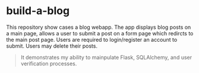 # build-a-blog

This repository show cases a blog webapp. The app displays blog posts on a main page, allows a user to 
submit a post on a form page which redircts to the main post page. Users are required to login/register an account to submit. 
Users may delete their posts.

> It demonstrates my ability to mainpulate Flask, SQLAlchemy, and user verification processes.
